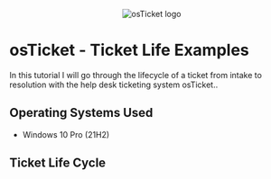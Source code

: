 <p align="center">
<img src="https://i.imgur.com/Clzj7Xs.png" alt="osTicket logo"/>
</p>

<h1>osTicket - Ticket Life Examples</h1>
In this tutorial I will go through the lifecycle of a ticket from intake to resolution with the help desk ticketing system osTicket..<br />

<h2>Operating Systems Used </h2>

- Windows 10 Pro</b> (21H2)


<h2>Ticket Life Cycle</h2>
